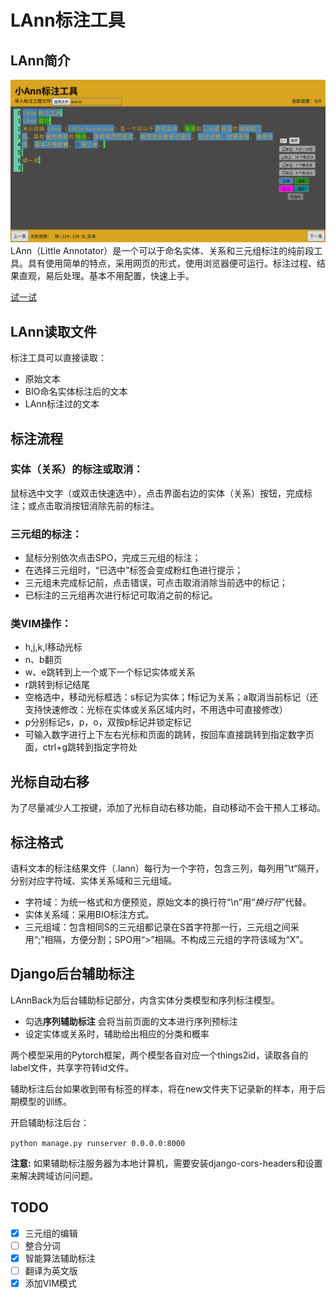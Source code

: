 # LAnn标注工具

## LAnn简介
![演示视频](https://github.com/Freeshman/LAnn/blob/master/example.gif)
LAnn（Little Annotator）是一个可以于命名实体、关系和三元组标注的纯前段工具。具有使用简单的特点，采用网页的形式，使用浏览器便可运行。标注过程、结果直观，易后处理。基本不用配置，快速上手。

[试一试](https://freeshman.github.io/LAnn/LittleAnn.html)

## LAnn读取文件
标注工具可以直接读取：
- 原始文本
- BIO命名实体标注后的文本
- LAnn标注过的文本
## 标注流程
### 实体（关系）的标注或取消：
鼠标选中文字（或双击快速选中），点击界面右边的实体（关系）按钮，完成标注；或点击取消按钮消除先前的标注。
### 三元组的标注：
- 鼠标分别依次点击SPO，完成三元组的标注；
- 在选择三元组时，“已选中”标签会变成粉红色进行提示；
- 三元组未完成标记前，点击错误，可点击取消消除当前选中的标记；
- 已标注的三元组再次进行标记可取消之前的标记。

### 类VIM操作：
- h,j,k,l移动光标
- n、b翻页
- w、e跳转到上一个或下一个标记实体或关系
- r跳转到标记结尾
- 空格选中，移动光标框选：s标记为实体；f标记为关系；a取消当前标记（还支持快速修改：光标在实体或关系区域内时，不用选中可直接修改）
- p分别标记s，p，o，双按p标记并锁定标记
- 可输入数字进行上下左右光标和页面的跳转，按回车直接跳转到指定数字页面，ctrl+g跳转到指定字符处

## 光标自动右移
为了尽量减少人工按键，添加了光标自动右移功能，自动移动不会干预人工移动。

## 标注格式
语料文本的标注结果文件（.lann）每行为一个字符，包含三列，每列用”\t“隔开，分别对应字符域、实体关系域和三元组域。

- 字符域：为统一格式和方便预览，原始文本的换行符“\n”用“_换行符_”代替。
- 实体关系域：采用BIO标注方式。
- 三元组域：包含相同S的三元组都记录在S首字符那一行，三元组之间采用“;”相隔，方便分割；SPO用“>”相隔。不构成三元组的字符该域为“X”。
## Django后台辅助标注
LAnnBack为后台辅助标记部分，内含实体分类模型和序列标注模型。

- 勾选**序列辅助标注** 会将当前页面的文本进行序列预标注
- 设定实体或关系时，辅助给出相应的分类和概率

两个模型采用的Pytorch框架，两个模型各自对应一个things2id，读取各自的label文件，共享字符转id文件。

辅助标注后台如果收到带有标签的样本，将在new文件夹下记录新的样本，用于后期模型的训练。

开启辅助标注后台：

`python manage.py runserver 0.0.0.0:8000`

**注意:** 如果辅助标注服务器为本地计算机，需要安装django-cors-headers和设置来解决跨域访问问题。

## TODO

- [x] 三元组的编辑
- [ ] 整合分词
- [x] 智能算法辅助标注
- [ ] 翻译为英文版
- [x] 添加VIM模式
